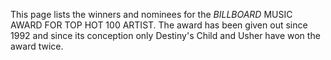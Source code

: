 This page lists the winners and nominees for the _BILLBOARD_ MUSIC AWARD FOR TOP HOT 100 ARTIST. The award has been given out since 1992 and since its conception only Destiny's Child and Usher have won the award twice.
